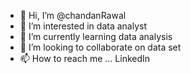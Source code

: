 - 👋 Hi, I’m @chandanRawal
- 👀 I’m interested in data analyst
- 🌱 I’m currently learning data analysis
- 💞️ I’m looking to collaborate on data set
- 📫 How to reach me ... LinkedIn

<!---
chandanRawal/chandanRawal is a ✨ special ✨ repository because its `README.md` (this file) appears on your GitHub profile.
You can click the Preview link to take a look at your changes.
--->

